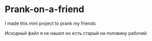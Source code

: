 # Prank-on-a-friend
I made this mini project to prank my friends

Исходный файл я не нашел но есть старый на половину рабочий
